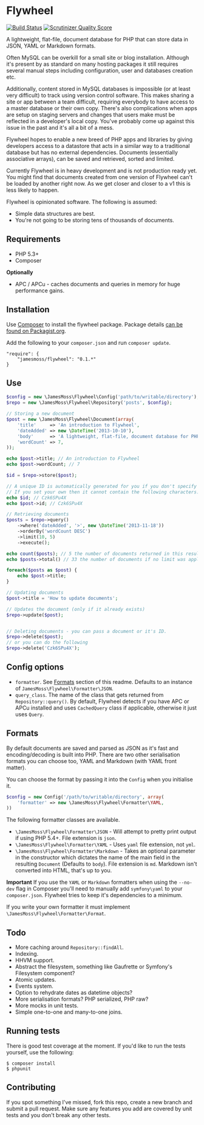 # Flywheel

[![Build Status](https://travis-ci.org/jamesmoss/flywheel.png?branch=master)](https://travis-ci.org/jamesmoss/flywheel) [![Scrutinizer Quality Score](https://scrutinizer-ci.com/g/jamesmoss/flywheel/badges/quality-score.png?s=a446767a189b05b7eea08f639a3843dd85419f55)](https://scrutinizer-ci.com/g/jamesmoss/flywheel/)

A lightweight, flat-file, document database for PHP that can store data in JSON, YAML or Markdown formats.

Often MySQL can be overkill for a small site or blog installation. Although it's present by as standard
on many hosting packages it still requires several manual steps including configuration, user and databases 
creation etc.

Additionally, content stored in MySQL databases is impossible (or at least very 
difficult) to track using version control software. This makes sharing a site or app 
between a team difficult, requiring everybody to have access to a master database or
their own copy. There's also complications when apps are setup on staging servers
and changes that users make must be reflected in a developer's local copy.
You've probably come up against this issue in the past and it's all a bit of a mess.

Flywheel hopes to enable a new breed of PHP apps and libraries by giving developers access
to a datastore that acts in a similar way to a traditional database but has no
external dependencies. Documents (essentially associative arrays), can be saved and retrieved,
sorted and limited.

Currently Flywheel is in heavy development and is not production ready yet. You might find
that documents created from one version of Flywheel can't be loaded by another right now.
As we get closer and closer to a v1 this is less likely to happen.

Flywheel is opinionated software. The following is assumed:

- Simple data structures are best.
- You're not going to be storing tens of thousands of documents.

## Requirements

- PHP 5.3+
- Composer

**Optionally**

- APC / APCu - caches documents and queries in memory for huge performance gains. 

## Installation

Use [Composer](http://getcomposer.org/) to install the flywheel package. Package details [can be found on Packagist.org](https://packagist.org/packages/jamesmoss/flywheel).

Add the following to your `composer.json` and run `composer update`.

    "require": {
        "jamesmoss/flywheel": "0.1.*"
    }

## Use

```php
$config = new \JamesMoss\Flywheel\Config('path/to/writable/directory');
$repo = new \JamesMoss\Flywheel\Repository('posts', $config);

// Storing a new document
$post = new \JamesMoss\Flywheel\Document(array(
    'title'     => 'An introduction to Flywheel',
    'dateAdded' => new \DateTime('2013-10-10'),
    'body'      => 'A lightweight, flat-file, document database for PHP...',
    'wordCount' => 7,
));

echo $post->title; // An introduction to Flywheel
echo $post->wordCount; // 7

$id = $repo->store($post);

// A unique ID is automatically generated for you if you don't specify your own when saving
// If you set your own then it cannot contain the following characters: / ? * : ; { } \ or newline
echo $id; // Czk6SPu4X
echo $post->id; // Czk6SPu4X

// Retrieving documents
$posts = $repo->query()
    ->where('dateAdded', '>', new \DateTime('2013-11-18'))
    ->orderBy('wordCount DESC')
    ->limit(10, 5)
    ->execute();

echo count($posts); // 5 the number of documents returned in this result
echo $posts->total() // 33 the number of documents if no limit was applied. Useful for pagination.

foreach($posts as $post) {
    echo $post->title;
}

// Updating documents
$post->title = 'How to update documents';

// Updates the document (only if it already exists)
$repo->update($post);


// Deleting documents - you can pass a document or it's ID.
$repo->delete($post);
// or you can do the following
$repo->delete('Czk6SPu4X');

```

## Config options

 - `formatter`. See [Formats](https://github.com/jamesmoss/flywheel#formats) section of this readme. Defaults to an 
   instance of `JamesMoss\Flywheel\Formatter\JSON`.
 - `query_class`. The name of the class that gets returned from `Repository::query()`. By default, Flywheel detects 
    if you have APC or APCu installed and uses `CachedQuery` class if applicable, otherwise it just uses `Query`.

## Formats

By default documents are saved and parsed as JSON as it's fast and encoding/decoding is built into PHP.
There are two other serialisation formats you can choose too, YAML and Markdown (with YAML front matter).

You can choose the format by passing it into the `Config` when you initialise it.

```php
$config = new Config('/path/to/writable/directory', array(
    'formatter' => new \JamesMoss\Flywheel\Formatter\YAML,
))
```

The following formatter classes are available.

 - `\JamesMoss\Flywheel\Formatter\JSON` - Will attempt to pretty print output if using PHP 5.4+. File extension is `json`.
 - `\JamesMoss\Flywheel\Formatter\YAML` - Uses `yaml` file extension, not `yml`. 
 - `\JamesMoss\Flywheel\Formatter\Markdown` - Takes an optional parameter in the constructor which dictates 
    the name of the main field in the resulting `Document` (Defaults to `body`). File extension is `md`. Markdown isn't
    converted into HTML, that's up to you.

**Important** If you use the `YAML` or `Markdown` formatters when using the `--no-dev` flag in Composer you'll need 
to manually add `symfony\yaml` to your `composer.json`. Flywheel tries to keep it's dependencies to a minimum.

If you write your own formatter it must implement `\JamesMoss\Flywheel\Formatter\Format`.

## Todo

- More caching around `Repository::findAll`.
- Indexing.
- HHVM support.
- Abstract the filesystem, something like Gaufrette or Symfony's Filesystem component?
- Atomic updates.
- Events system.
- Option to rehydrate dates as datetime objects?
- More serialisation formats? PHP serialized, PHP raw?
- More mocks in unit tests.
- Simple one-to-one and many-to-one joins.

## Running tests

There is good test coverage at the moment. If you'd like to run the tests yourself, use the following:

    $ composer install
    $ phpunit

## Contributing

If you spot something I've missed, fork this repo, create a new branch and submit a pull request. Make sure any features you add are covered by unit tests and you don't break any other tests.
